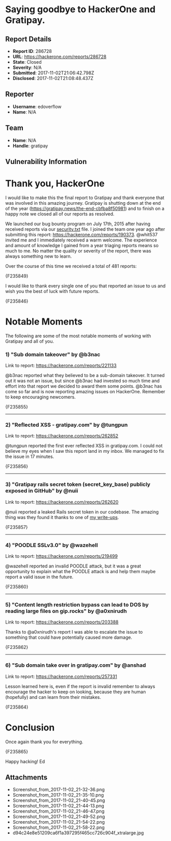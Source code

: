 # Saying goodbye to HackerOne and Gratipay.

## Report Details
- **Report ID**: 286728
- **URL**: https://hackerone.com/reports/286728
- **State**: Closed
- **Severity**: N/A
- **Submitted**: 2017-11-02T21:06:42.798Z
- **Disclosed**: 2017-11-02T21:08:48.437Z

## Reporter
- **Username**: edoverflow
- **Name**: N/A

## Team
- **Name**: N/A
- **Handle**: gratipay

## Vulnerability Information
# Thank you, HackerOne

I would like to make this the final report to Gratipay and thank everyone that was involved in this amazing journey. Gratipay is shutting down at the end of the year (https://gratipay.news/the-end-cbfba8f50981) and to finish on a happy note we closed all of our reports as resolved.

We launched our bug bounty program on July 17th, 2015 after having received reports via our [security.txt](https://github.com/gratipay/gratipay.com/commits/master/www/security.txt) file. I joined the team one year ago after submitting this report: https://hackerone.com/reports/190373. @whit537 invited me and I immediately received a warm welcome. The experience and amount of knowledge I gained from a year triaging reports means so much to me. No matter the quality or severity of the report, there was always something new to learn.

Over the course of this time we received a total of 481 reports: 

{F235849}

I would like to thank every single one of you that reported an issue to us and wish you the best of luck with future reports.

{F235846}

# Notable Moments

The following are some of the most notable moments of working with Gratipay and all of you.

### 1) "Sub domain takeover" by @b3nac

Link to report: https://hackerone.com/reports/221133

@b3nac reported what they believed to be a sub-domain takeover. It turned out it was not an issue, but since @b3nac had invested so much time and effort into that report we decided to award them some points. @b3nac has come so far and is now reporting amazing issues on HackerOne. Remember to keep encouraging newcomers.

{F235855}

---

### 2) "Reflected XSS - gratipay.com" by @tungpun

Link to report: https://hackerone.com/reports/262852

@tungpun reported the first ever reflected XSS in gratipay.com. I could not believe my eyes when I saw this report land in my inbox. We managed to fix the issue in 17 minutes.

{F235856}

---

### 3) "Gratipay rails secret token (secret_key_base) publicly exposed in GitHub" by @nuii

Link to report: https://hackerone.com/reports/262620

@nuii reported a leaked Rails secret token in our codebase. The amazing thing was they found it thanks to one of [my write-ups](https://edoverflow.com/2017/github-for-bugbountyhunters/).

{F235857}

---

### 4) "POODLE SSLv3.0" by @wazehell

Link to report: https://hackerone.com/reports/219499

@wazehell reported an invalid POODLE attack, but it was a great opportunity to explain what the POODLE attack is and help them maybe report a valid issue in the future.

{F235860}

---

### 5) "Content length restriction bypass can lead to DOS by reading large files on gip.rocks" by @a0xnirudh

Link to report: https://hackerone.com/reports/203388

Thanks to @a0xnirudh's report I was able to escalate the issue to something that could have potentially caused more damage.

{F235862}

---

### 6) "Sub domain take over in gratipay.com" by @anshad

Link to report: https://hackerone.com/reports/257331

Lesson learned here is, even if the report is invalid remember to always encourage the hacker to keep on looking, because they are human (hopefully) and can learn from their mistakes.

{F235864}

# Conclusion

Once again thank you for everything.

{F235865}

Happy hacking!
Ed

## Attachments
- Screenshot_from_2017-11-02_21-32-36.png
- Screenshot_from_2017-11-02_21-35-10.png
- Screenshot_from_2017-11-02_21-40-45.png
- Screenshot_from_2017-11-02_21-44-13.png
- Screenshot_from_2017-11-02_21-46-47.png
- Screenshot_from_2017-11-02_21-49-52.png
- Screenshot_from_2017-11-02_21-54-22.png
- Screenshot_from_2017-11-02_21-58-22.png
- d94c24e8e51209ca6f1a397295f465cc726c904f_xtralarge.jpg
